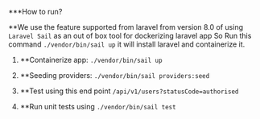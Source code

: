***How to run?

**We use the feature supported from laravel from version 8.0 of using `Laravel Sail` as an out of box tool for dockerizing laravel app
So Run this command `./vendor/bin/sail up` it will install laravel and containerize it.

1. **Containerize app: `./vendor/bin/sail up`

2. **Seeding providers: `./vendor/bin/sail providers:seed`

3. **Test using this end point `/api/v1/users?statusCode=authorised`

4. **Run unit tests using `./vendor/bin/sail test`
